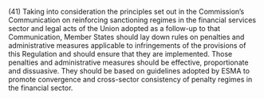 (41) Taking into consideration the principles set out in the Commission’s Communication on reinforcing sanctioning regimes in the financial services sector and legal acts of the Union adopted as a follow-up to that Communication, Member States should lay down rules on penalties and administrative measures applicable to infringements of the provisions of this Regulation and should ensure that they are implemented. Those penalties and administrative measures should be effective, proportionate and dissuasive. They should be based on guidelines adopted by ESMA to promote convergence and cross-sector consistency of penalty regimes in the financial sector.
